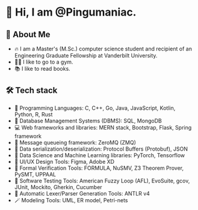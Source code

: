 # 👋 Hi, I am @Pingumaniac. 

## 👨 About Me 

* 🔥 I am a Master's (M.Sc.) computer science student and recipient of an Engineering Graduate Fellowship at Vanderbilt University.
* 🏋️‍♂️ I like to go to a gym.
* 📚 I like to read books.

## 🛠 Tech stack 
* 💎 Programming Languages: C, C++, Go, Java, JavaScript, Kotlin, Python, R, Rust
* 🪭 Database Management Systems (DBMS): SQL, MongoDB
* 💻 Web frameworks and libraries: MERN stack, Bootstrap, Flask, Spring framework
* 📩 Message queueing framework: ZeroMQ (ZMQ)
* 📨 Data serialization/deserialization: Protocol Buffers (Protobuf), JSON
* 💊 Data Science and Machine Learning libraries: PyTorch, Tensorflow
* 🔮 UI/UX Design Tools: Figma, Adobe XD
* 🔫 Formal Verification Tools: FORMULA, NuSMV, Z3 Theorem Prover, PySMT, UPPAAL
* 🔧 Software Testing Tools: American Fuzzy Loop (AFL), EvoSuite, gcov, JUnit, Mockito, Gherkin, Cucumber
* 📲 Automatic Lexer/Parser Generation Tools: ANTLR v4
* 🪄 Modeling Tools: UML, ER model, Petri-nets

<!---
Pingumaniac/Pingumaniac is a ✨ special ✨ repository because its `README.md` (this file) appears on your GitHub profile.
You can click the Preview link to take a look at your changes.
--->

